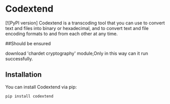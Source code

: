 # Codextend

[![PyPI version]
Codextend is a transcoding tool that you can use to convert text and files into binary or hexadecimal, and to convert text and file encoding formats to and from each other at any time.

##Should be ensured

download 'chardet cryptography' module,Only in this way can it run successfully.

## Installation

You can install Codextend via pip:

```bash
pip install codextend